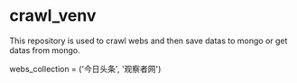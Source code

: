 # crawl_venv

This repository is used to crawl webs and then save datas to mongo or get datas from mongo.

webs_collection = ('今日头条', '观察者网')
